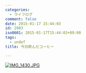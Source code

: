 ```yaml
---
categories:
  - ライフログ
comment: false
date: 2015-01-17 15:44:03
id: 2983
iso8601: 2015-01-17T15:44:03+09:00
tags:
  - undef
title: 今日飲んだコーヒー

---
```


<p><a href="http://www.nqou.net/wp-content/uploads/2015/01/IMG_1430.jpg"><img src="http://www.nqou.net/wp-content/uploads/2015/01/IMG_1430.jpg" alt="IMG_1430.JPG" class="alignnone size-full" /></a></p>
    	